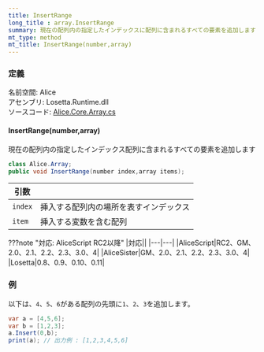 ```yaml
---
title: InsertRange
long_title : array.InsertRange
summary: 現在の配列内の指定したインデックスに配列に含まれるすべての要素を追加します
mt_type: method
mt_title: InsertRange(number,array)
---
```


### 定義
名前空間: Alice<br/>
アセンブリ: Losetta.Runtime.dll<br/>
ソースコード: [Alice.Core.Array.cs](https://github.com/WSOFT-Project/Losetta/blob/master/Losetta.Runtime/Core/Extension/Alice.Core.Array.cs)

#### InsertRange(number,array)

現在の配列内の指定したインデックス配列に含まれるすべての要素を追加します

```cs title="AliceScript"
class Alice.Array;
public void InsertRange(number index,array items);
```

|引数| |
|-|-|
|`index`|挿入する配列内の場所を表すインデックス|
|`item`|挿入する変数を含む配列|

???note "対応: AliceScript RC2以降"
    |対応||
    |---|---|
    |AliceScript|RC2、GM、2.0、2.1、2.2、2.3、3.0、4|
    |AliceSister|GM、2.0、2.1、2.2、2.3、3.0、4|
    |Losetta|0.8、0.9、0.10、0.11|

### 例
以下は、`4`、`5`、`6`がある配列の先頭に`1`、`2`、`3`を追加します。

```cs title="AliceScript"
var a = [4,5,6];
var b = [1,2,3];
a.Insert(0,b);
print(a); // 出力例 : [1,2,3,4,5,6]
```
